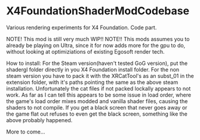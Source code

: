 # X4FoundationShaderModCodebase
Various rendering experiments for X4 Foundation. Code part.

NOTE! This mod is still very much WIP!!
NOTE!! This mods assumes you to already be playing on Ultra, since it for now adds more for the gpu to do, without looking at optimiziations of existing Egosoft render tech. 

How to install:
For the Steam version(haven't tested GoG version), put the shadergl folder directly in you X4 Foundation install folder.
For the non steam version you have to pack it with the XRCatTool's as an subst_01 in the extension folder, with it's paths pointing the same as the above steam installation.
Unfortunately the cat files if not packed lockally appears to not work. As far as I can tell this appears to be some issue in load order, where the game's load order mixes modded and vanilla shader files, causing the shaders to not compile.
If you get a black screen that never goes away or the game flat out refuses to even get the black screen, something like the above probably happened.

More to come...

